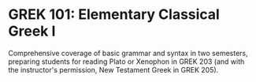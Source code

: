 # GREK 101: Elementary Classical Greek I

Comprehensive coverage of basic grammar and syntax in two semesters, preparing students for reading Plato or Xenophon in GREK 203 (and with the instructor's permission, New Testament Greek in GREK 205).